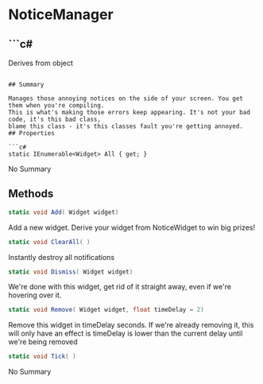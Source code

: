 # NoticeManager

## ```c#
Derives from object
```

## Summary

Manages those annoying notices on the side of your screen. You get them when you're compiling.
This is what's making those errors keep appearing. It's not your bad code, it's this bad class,
blame this class - it's this classes fault you're getting annoyed.
## Properties

```c#
static IEnumerable<Widget> All { get; } 
```
No Summary
## Methods

```c#
static void Add( Widget widget) 
```
Add a new widget. Derive your widget from NoticeWidget to win big prizes!
```c#
static void ClearAll( ) 
```
Instantly destroy all notifications
```c#
static void Dismiss( Widget widget) 
```
We're done with this widget, get rid of it straight away, even if we're hovering over it.
```c#
static void Remove( Widget widget, float timeDelay = 2) 
```
Remove this widget in timeDelay seconds. If we're already removing it, this will only have
an effect is timeDelay is lower than the current delay until we're being removed
```c#
static void Tick( ) 
```
No Summary

